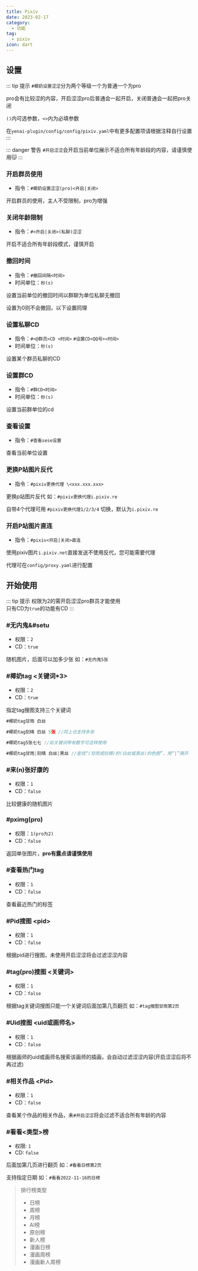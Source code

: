 ```yaml
---
title: Pixiv
date: 2023-02-17
category:
  - 功能
tag:
  - pixiv
icon: dart
---
```


 

## 设置

::: tip 提示
`#椰奶设置涩涩`分为两个等级一个为普通一个为pro

pro会有比较涩的内容，开启涩涩pro后普通会一起开启，关闭普通会一起把pro关闭

`()`内可选参数，`<>`内为必填参数

在`yenai-plugin/config/config/pixiv.yaml`中有更多配置项请根据注释自行设置
:::

::: danger 警告
`#开启涩涩`会开启当前单位展示不适合所有年龄段的内容，请谨慎使用😽
:::

### 开启群员使用
- 指令：`#椰奶设置涩涩(pro)<开启|关闭>`

开启群员的使用，主人不受限制，pro为增强

### 关闭年龄限制
- 指令：`#<开启|关闭>(私聊)涩涩`

开启不适合所有年龄段模式，谨慎开启

### 撤回时间
- 指令：`#撤回间隔<时间>`
- 时间单位：`秒(s)`

设置当前单位的撤回时间以群聊为单位私聊无撤回

设置为0则不会撤回，以下设置同理

### 设置私聊CD
- 指令：`#<@群员>CD <时间>` `#设置CD<QQ号><时间>`
- 时间单位：`秒(s)`

设置某个群员私聊的CD

### 设置群CD
- 指令：`#群CD<时间>`
- 时间单位：`秒(s)`

设置当前群单位的cd

### 查看设置
- 指令：`#查看sese设置`
  
查看当前单位设置

### 更换P站图片反代
- 指令：`#pixiv更换代理 \<xxx.xxx.xxx>`

更换p站图片反代 如：`#pixiv更换代理i.pixiv.re`

自带4个代理可用 `#pixiv更换代理1/2/3/4` 切换，默认为`i.pixiv.re`

### 开启P站图片直连
- 指令：`#pixiv<开启|关闭>直连`

使用pixiv图片`i.pixiv.net`直接发送不使用反代，您可能需要代理

代理可在`config/proxy.yaml`进行配置


## 开始使用

::: tip 提示
权限为2的需开启涩涩pro群员才能使用<br>
只有CD为`true`的功能有CD
:::

### #无内鬼&#setu 
  - 权限：`2`
  - CD：`true`

随机图片，后面可以加多少张 如：`#无内鬼5张`

### #椰奶tag \<关键词*3>
  - 权限：`2`
  - CD：`true`

指定tag搜图支持三个关键词
```js
#椰奶tag甘雨 白丝 

#椰奶tag刻晴 白丝 5张 //同上也支持多张

#椰奶tag5张七七 //如关键词带有数字可这样使用

#椰奶tag甘雨|刻晴 白丝|黑丝 //查找“(甘雨或刻晴)的(白丝或黑丝)的色图”，用“|”隔开
```

### #来(n)张好康的
  - 权限：`1`
  - CD：`false`

比较健康的随机图片

### #pximg(pro)
  - 权限：`1(pro为2)`
  - CD：`false`

返回单张图片，**pro有露点请谨慎使用**

### #查看热门tag
  - 权限：`1`
  - CD：`false`
  
查看最近热门的标签

### #Pid搜图 \<pid>
  - 权限：`1`
  - CD：`false`

根据pid进行搜图，未使用开启涩涩将会过滤涩涩内容

### #tag(pro)搜图 \<关键词>
  - 权限：`1`
  - CD：`false`

根据tag关键词搜图只能一个关键词后面加第几页翻页 如：`#tag搜图甘雨第2页`

### #Uid搜图 \<uid或画师名>
  - 权限：`1`
  - CD：`false`

根据画师的uid或画师名搜索该画师的插画，会自动过滤涩涩内容(开启涩涩后将不再过滤)

### #相关作品 \<Pid>
  - 权限：`1`
  - CD：`false`

查看某个作品的相关作品，未`#开启涩涩`将会过滤不适合所有年龄的内容

### #看看\<类型>榜
  - 权限: `1`
  - CD: `false`

后面加第几页进行翻页 如：`#看看日榜第2页`

支持指定日期 如：`#看看2022-11-16的日榜`

> 排行榜类型
>
> - 日榜
> - 周榜
> - 月榜
> - AI榜
> - 原创榜
> - 新人榜
> - 漫画日榜
> - 漫画周榜
> - 漫画新人周榜
